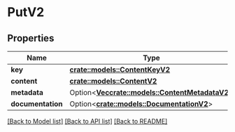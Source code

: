 # PutV2

## Properties

Name | Type | Description | Notes
------------ | ------------- | ------------- | -------------
**key** | [**crate::models::ContentKeyV2**](ContentKey_V2.md) |  | 
**content** | [**crate::models::ContentV2**](Content_V2.md) |  | 
**metadata** | Option<[**Vec<crate::models::ContentMetadataV2>**](ContentMetadata_V2.md)> |  | [optional]
**documentation** | Option<[**crate::models::DocumentationV2**](Documentation_V2.md)> |  | [optional]

[[Back to Model list]](../README.md#documentation-for-models) [[Back to API list]](../README.md#documentation-for-api-endpoints) [[Back to README]](../README.md)


